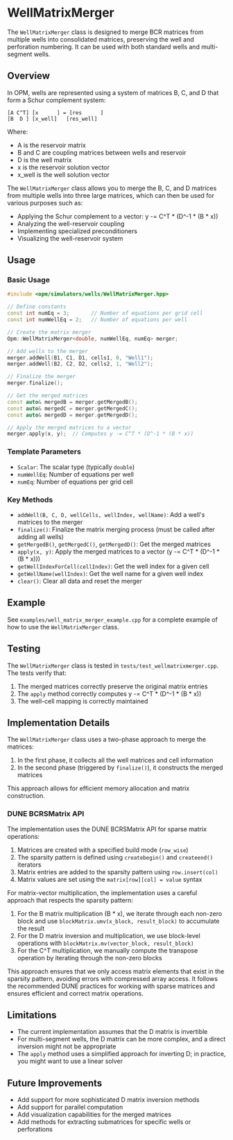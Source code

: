 # WellMatrixMerger

The `WellMatrixMerger` class is designed to merge BCR matrices from multiple wells into consolidated matrices, preserving the well and perforation numbering. It can be used with both standard wells and multi-segment wells.

## Overview

In OPM, wells are represented using a system of matrices B, C, and D that form a Schur complement system:

```
[A C^T] [x      ] = [res      ]
[B  D ] [x_well]   [res_well]
```

Where:
- A is the reservoir matrix
- B and C are coupling matrices between wells and reservoir
- D is the well matrix
- x is the reservoir solution vector
- x_well is the well solution vector

The `WellMatrixMerger` class allows you to merge the B, C, and D matrices from multiple wells into three large matrices, which can then be used for various purposes such as:

- Applying the Schur complement to a vector: y -= C^T * (D^-1 * (B * x))
- Analyzing the well-reservoir coupling
- Implementing specialized preconditioners
- Visualizing the well-reservoir system

## Usage

### Basic Usage

```cpp
#include <opm/simulators/wells/WellMatrixMerger.hpp>

// Define constants
const int numEq = 3;       // Number of equations per grid cell
const int numWellEq = 2;   // Number of equations per well

// Create the matrix merger
Opm::WellMatrixMerger<double, numWellEq, numEq> merger;

// Add wells to the merger
merger.addWell(B1, C1, D1, cells1, 0, "Well1");
merger.addWell(B2, C2, D2, cells2, 1, "Well2");

// Finalize the merger
merger.finalize();

// Get the merged matrices
const auto& mergedB = merger.getMergedB();
const auto& mergedC = merger.getMergedC();
const auto& mergedD = merger.getMergedD();

// Apply the merged matrices to a vector
merger.apply(x, y);  // Computes y -= C^T * (D^-1 * (B * x))
```

### Template Parameters

- `Scalar`: The scalar type (typically `double`)
- `numWellEq`: Number of equations per well
- `numEq`: Number of equations per grid cell

### Key Methods

- `addWell(B, C, D, wellCells, wellIndex, wellName)`: Add a well's matrices to the merger
- `finalize()`: Finalize the matrix merging process (must be called after adding all wells)
- `getMergedB()`, `getMergedC()`, `getMergedD()`: Get the merged matrices
- `apply(x, y)`: Apply the merged matrices to a vector (y -= C^T * (D^-1 * (B * x)))
- `getWellIndexForCell(cellIndex)`: Get the well index for a given cell
- `getWellName(wellIndex)`: Get the well name for a given well index
- `clear()`: Clear all data and reset the merger

## Example

See `examples/well_matrix_merger_example.cpp` for a complete example of how to use the `WellMatrixMerger` class.

## Testing

The `WellMatrixMerger` class is tested in `tests/test_wellmatrixmerger.cpp`. The tests verify that:

1. The merged matrices correctly preserve the original matrix entries
2. The `apply` method correctly computes y -= C^T * (D^-1 * (B * x))
3. The well-cell mapping is correctly maintained

## Implementation Details

The `WellMatrixMerger` class uses a two-phase approach to merge the matrices:

1. In the first phase, it collects all the well matrices and cell information
2. In the second phase (triggered by `finalize()`), it constructs the merged matrices

This approach allows for efficient memory allocation and matrix construction.

### DUNE BCRSMatrix API

The implementation uses the DUNE BCRSMatrix API for sparse matrix operations:

1. Matrices are created with a specified build mode (`row_wise`)
2. The sparsity pattern is defined using `createbegin()` and `createend()` iterators
3. Matrix entries are added to the sparsity pattern using `row.insert(col)`
4. Matrix values are set using the `matrix[row][col] = value` syntax

For matrix-vector multiplication, the implementation uses a careful approach that respects the sparsity pattern:

1. For the B matrix multiplication (B * x), we iterate through each non-zero block and use `blockMatrix.umv(x_block, result_block)` to accumulate the result
2. For the D matrix inversion and multiplication, we use block-level operations with `blockMatrix.mv(vector_block, result_block)`
3. For the C^T multiplication, we manually compute the transpose operation by iterating through the non-zero blocks

This approach ensures that we only access matrix elements that exist in the sparsity pattern, avoiding errors with compressed array access. It follows the recommended DUNE practices for working with sparse matrices and ensures efficient and correct matrix operations.

## Limitations

- The current implementation assumes that the D matrix is invertible
- For multi-segment wells, the D matrix can be more complex, and a direct inversion might not be appropriate
- The `apply` method uses a simplified approach for inverting D; in practice, you might want to use a linear solver

## Future Improvements

- Add support for more sophisticated D matrix inversion methods
- Add support for parallel computation
- Add visualization capabilities for the merged matrices
- Add methods for extracting submatrices for specific wells or perforations 